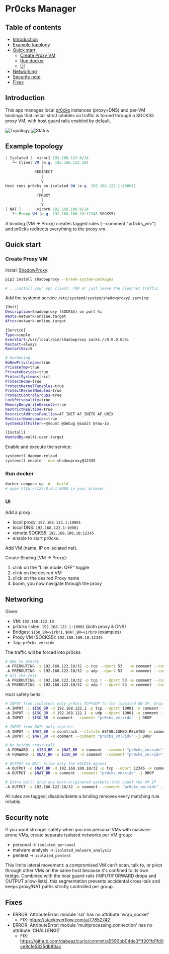 # Pr0cks Manager

## Table of contents
- [Introduction](#introduction)
- [Example topology](#example-topology)
- [Quick start](#quick-start)
  - [Create Proxy VM](#create-proxy-vm)
  - [Run docker](#run-docker)
  - [UI](#ui)
- [Networking](#networking)
- [Security note](#security-note)
- [Fixes](#fixes)

## Introduction
This app manages local [pr0cks](https://github.com/n1nj4sec/pr0cks) instances (proxy+DNS) and per-VM bindings that install strict iptables so traffic is forced through a SOCKS5 proxy VM, with host guard rails enabled by default.

![Topology](imgs/topology.png "Topology")
![Status](imgs/status.png "Status")


## Example topology
```java
[ Isolated ]  virbr1 192.168.122.0/24
   └─ Client VM (e.g. 192.168.122.10)
                |
             REDIRECT
                |
                V
Host runs pr0cks on isolated GW (e.g. 192.168.122.1:10001)
                |
              TPROXY
                |
                V
[ NAT ]       virbr0 192.168.100.0/24
   └─ Proxy VM (e.g. 192.168.100.10:12345 SOCKS5)
```

A binding (VM → Proxy) creates tagged rules (--comment "pr0cks_vm:<id>") and pr0cks redirects everything to the proxy vm.

## Quick start
### Create Proxy VM
Install [ShadowProxy](https://github.com/guyingbo/shadowproxy):
```bash
pip3 install shadowproxy --break-system-packages

# ...install your vpn client, TOR or just leave the clearnet traffic
```

Add the systemd service `/etc/systemd/system/shadowproxy@.service`:
```bash
[Unit]
Description=Shadowproxy (SOCKS5) on port %i
Wants=network-online.target
After=network-online.target

[Service]
Type=simple
ExecStart=/usr/local/bin/shadowproxy socks://0.0.0.0:%i
Restart=always
RestartSec=5

# Hardening
NoNewPrivileges=true
PrivateTmp=true
PrivateDevices=true
ProtectSystem=strict
ProtectHome=true
ProtectKernelTunables=true
ProtectKernelModules=true
ProtectControlGroups=true
LockPersonality=true
MemoryDenyWriteExecute=true
RestrictRealtime=true
RestrictAddressFamilies=AF_INET AF_INET6 AF_UNIX
RestrictNamespaces=true
SystemCallFilter=~@mount @debug @audit @raw-io

[Install]
WantedBy=multi-user.target
```

Enable and execute the service:
```bash
systemctl daemon-reload
systemctl enable --now shadowproxy@12345
```

### Run docker
```bash
docker compose up -d --build
# open http://127.0.0.1:8000 in your browser
```

### UI
Add a proxy:
- local proxy: `192.168.122.1:10001`
- local DNS: `192.168.122.1:10001`
- remote SOCKS5: `192.168.100.10:12345`
- enable to start pr0cks.

Add VM (name, IP on isolated net).

Create Binding (VM → Proxy):
1. clink on the "Link mode: OFF" toggle
2. click on the desired VM
3. click on the desired Proxy name
4. boom, you now navigate through the proxy

## Networking
Given:
- VM: `192.168.122.10`
- pr0cks listen: `192.168.122.1:10001` (both proxy & DNS)
- Bridges: `$ISO_BR=virbr1`, `$NAT_BR=virbr0` (examples)
- Proxy VM (SOCKS5): `192.168.100.10:12345`
- Tag: `pr0cks_vm:<id>`

The traffic will be forced into pr0cks
```bash
# DNS to pr0cks
-A PREROUTING -s 192.168.122.10/32 -p tcp --dport 53   -m comment --comment "pr0cks_vm:<id>" -j REDIRECT --to-ports 10001
-A PREROUTING -s 192.168.122.10/32 -p udp --dport 53   -m comment --comment "pr0cks_vm:<id>" -j REDIRECT --to-ports 10001
# All the rest
-A PREROUTING -s 192.168.122.10/32 -p tcp ! --dport 53 -m comment --comment "pr0cks_vm:<id>" -j REDIRECT --to-ports 10001
-A PREROUTING -s 192.168.122.10/32 -p udp ! --dport 53 -m comment --comment "pr0cks_vm:<id>" -j REDIRECT --to-ports 10001
```

Host safety belts:
```bash
# INPUT from isolated: only pr0cks TCP+UDP to the isolated GW IP, drop the rest
-A INPUT -i $ISO_BR -d 192.168.122.1 -p tcp --dport 10001 -m comment --comment "pr0cks_vm:<id>" -j ACCEPT
-A INPUT -i $ISO_BR -d 192.168.122.1 -p udp --dport 10001 -m comment --comment "pr0cks_vm:<id>" -j ACCEPT
-A INPUT -i $ISO_BR -m comment --comment "pr0cks_vm:<id>" -j DROP

# INPUT from NAT: only replies
-A INPUT -i $NAT_BR -m conntrack --ctstate ESTABLISHED,RELATED -m comment --comment "pr0cks_vm:<id>" -j ACCEPT
-A INPUT -i $NAT_BR -m comment --comment "pr0cks_vm:<id>" -j DROP

# No bridge cross-talk
-A FORWARD -i $ISO_BR -o $NAT_BR -m comment --comment "pr0cks_vm:<id>" -j DROP
-A FORWARD -i $NAT_BR -o $ISO_BR -m comment --comment "pr0cks_vm:<id>" -j DROP

# OUTPUT to NAT: allow only the SOCKS5 egress
-A OUTPUT -o $NAT_BR -d 192.168.100.10/32 -p tcp --dport 12345 -m comment --comment "pr0cks_vm:<id>" -j ACCEPT
-A OUTPUT -o $NAT_BR -m comment --comment "pr0cks_vm:<id>" -j DROP

# Extra belt: drop any host-originated packets that spoof the VM IP
-A OUTPUT -s 192.168.122.10/32 -m comment --comment "pr0cks_vm:<id>" -j DROP
```

All rules are tagged; disable/delete a binding removes every matching rule reliably.

## Security note

If you want stronger safety when you mix personal VMs with malware-prone VMs, create separate isolated networks per VM group:
- personal → `isolated_personal`
- malware analysis → `isolated_malware_analysis`
- pentest → `isolated_pentest`

This limits lateral movement: a compromised VM can't scan, talk to, or pivot through other VMs on the same host because it's confined to its own bridge. Combined with the host guard-rails (INPUT/FORWARD drops and OUTPUT allow-lists), this segmentation prevents accidental cross-talk and keeps proxy/NAT paths strictly controlled per group.

## Fixes
- ERROR: AttributeError: module 'ssl' has no attribute 'wrap_socket'
  - FIX: https://stackoverflow.com/a/77852742
- ERROR: AttributeError: module 'multiprocessing.connection' has no attribute 'CHALLENGE'
  - FIX: https://github.com/dabeaz/curio/commit/a5590bb04de3f1f201fd1fd0ce9cfe5825db80ac
